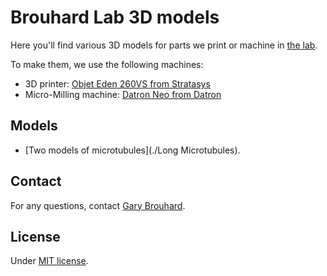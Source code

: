 # Brouhard Lab 3D models

Here you'll find various 3D models for parts we print or machine in [the lab](http://brouhardlab.mcgill.ca/).

To make them, we use the following machines:

- 3D printer: [Objet Eden 260VS from Stratasys](http://www.stratasys.com/3d-printers/objet-eden-260vs)
- Micro-Milling machine: [Datron Neo from Datron](https://www.datron.com/cnc-machines/datron-neo.php)

## Models

- [Two models of microtubules](./Long Microtubules).

## Contact

For any questions, contact [Gary Brouhard](gary.brouhard@mcgill.ca).

## License

Under [MIT license](LICENSE.md).